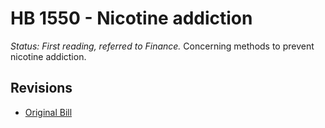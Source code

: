 # HB 1550 - Nicotine addiction
*Status: First reading, referred to Finance.*
Concerning methods to prevent nicotine addiction.

## Revisions
* [Original Bill](1/)